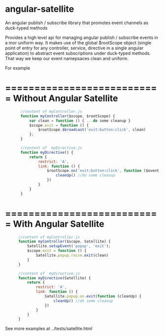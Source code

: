 # angular-satellite
An angular publish / subscribe library that promotes event channels as duck-typed methods


  Provides a high level api for managing angular publish / subscribe events in a mor uniform way. It makes use of the global
  $rootScope object (single point of entry for any controller, service, directive in a single angular application) to abstract event
  subscriptions under duck-typed methods. That way we keep our event namepsaces clean and uniform.

 For example

 ===========================
 Without Angular Satellite
 ===========================
```javascript
       //content of myController.js
       function myController($scope, $rootScope) {
           var clean = function () { ...do some cleanup }
           $scope.exit = function () {
               $rootScope.$broadcast('exit:button:click', clean)
           };
       }

       //content of  myDirective.js
       function myDirective() {
           return {
               restrict: 'A',
               link: function () {
                   $rootScope.on('exit:button:click', function ($event, cleanUp) {
                       cleanUp() //do some cleanup
                   })
               }
           }
       }
```

 ===========================
 With Angular Satellite 
 ===========================
 ```javascript
       //content of myController.js
       function myController($scope, Satellite) {
           Satellite.setupEvent('popup', 'exit');
           $scope.exit = function () {
               Satellite.popup.raise.exit(clean)
           }
       }

       //content of  myDirective.js
       function myDirective(Satellite) {
           return {
               restrict: 'A',
               link: function () {
                   Satellite.popup.on.exit(function (cleanUp) {
                       cleanUp() //do some cleanup
                   })
               }
           }
       }
```

  See more examples at ../tests/satellite.html
  
